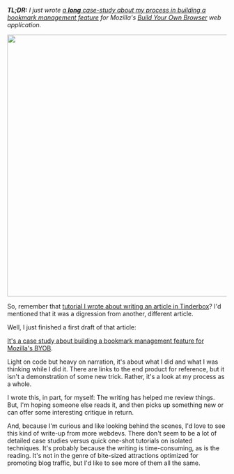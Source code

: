 <em><strong>TL;DR:</strong> I just wrote [a **long** case-study about my process in building a bookmark management feature][article] for Mozilla's [Build Your Own Browser][byob] web application.</em>

[<img src="http://decafbad.com/2010/06/byob-bookmarks-ui/img/bookmarks.png" width="600" />][article]

So, remember that [tutorial I wrote about writing an article in Tinderbox][tinderbox]? I'd mentioned that it was a digression from another, different article. 

Well, I just finished a first draft of that article: 

[It's a case study about building a bookmark management feature for Mozilla's BYOB][article].

Light on code but heavy on narration, it's about what I did and what I was thinking while I did it. There are links to the end product for reference, but it isn't a demonstration of some new trick. Rather, it's a look at my process as a whole.

I wrote this, in part, for myself: The writing has helped me review things. But, I'm hoping someone else reads it, and then picks up something new or can offer some interesting critique in return.

And, because I'm curious and like looking behind the scenes, I'd love to see this kind of write-up from more webdevs. There don't seem to be a lot of detailed case studies versus quick one-shot tutorials on isolated techniques. It's probably because the writing is time-consuming, as is the reading. It's not in the genre of bite-sized attractions optimized for promoting blog traffic, but I'd like to see more of them all the same.

[tinderbox]: http://decafbad.com/blog/2010/06/07/tinderbox-article-tutorial
[byob]: http://byob.mozilla.com/
[article]: http://decafbad.com/2010/06/byob-bookmarks-ui/
